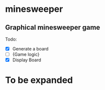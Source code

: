 # minesweeper
Graphical minesweeper game
---
Todo:
- [x] Generate a board
- [ ] {Game logic}
- [x] Display Board

# To be expanded
